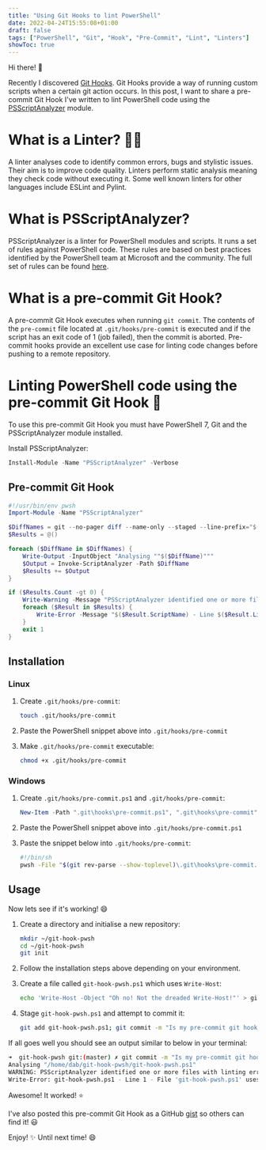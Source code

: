 ```yaml
---
title: "Using Git Hooks to lint PowerShell"
date: 2022-04-24T15:55:08+01:00
draft: false
tags: ["PowerShell", "Git", "Hook", "Pre-Commit", "Lint", "Linters"]
showToc: true
---
```


Hi there! 👋

Recently I discovered [Git Hooks](https://git-scm.com/book/en/v2/Customizing-Git-Git-Hooks). Git Hooks provide a way of running custom scripts when a certain git action occurs. In this post, I want to share a pre-commit Git Hook I've written to lint PowerShell code using the [PSScriptAnalyzer](https://github.com/PowerShell/PSScriptAnalyzer) module.

# What is a Linter? 🕵️‍♂️

A linter analyses code to identify common errors, bugs and stylistic issues. Their aim is to improve code quality. Linters perform static analysis meaning they check code without executing it. Some well known linters for other languages include ESLint and Pylint.

# What is PSScriptAnalyzer?

PSScriptAnalyzer is a linter for PowerShell modules and scripts. It runs a set of rules against PowerShell code. These rules are based on best practices identified by the PowerShell team at Microsoft and the community. The full set of rules can be found [here](https://github.com/PowerShell/PSScriptAnalyzer/tree/master/docs/Rules).

# What is a pre-commit Git Hook?

A pre-commit Git Hook executes when running `git commit`. The contents of the `pre-commit` file located at `.git/hooks/pre-commit` is executed and if the script has an exit code of 1 (job failed), then the commit is aborted. Pre-commit hooks provide an excellent use case for linting code changes before pushing to a remote repository.

# Linting PowerShell code using the pre-commit Git Hook 🔎

To use this pre-commit Git Hook you must have PowerShell 7, Git and the PSScriptAnalyzer module installed.

Install PSScriptAnalyzer:

```PowerShell
Install-Module -Name "PSScriptAnalyzer" -Verbose
```

## Pre-commit Git Hook

```PowerShell
#!/usr/bin/env pwsh
Import-Module -Name "PSScriptAnalyzer"

$DiffNames = git --no-pager diff --name-only --staged --line-prefix="$(git rev-parse --show-toplevel)/"
$Results = @()

foreach ($DiffName in $DiffNames) {
    Write-Output -InputObject "Analysing ""$($DiffName)"""
    $Output = Invoke-ScriptAnalyzer -Path $DiffName
    $Results += $Output
}

if ($Results.Count -gt 0) {
    Write-Warning -Message "PSScriptAnalyzer identified one or more files with linting errors. Commit aborted. Fix them before committing or use 'git commit --no-verify' to bypass this check."
    foreach ($Result in $Results) {
        Write-Error -Message "$($Result.ScriptName) - Line $($Result.Line) - $($Result.Message)"
    }
    exit 1
}
```

## Installation

### Linux

1. Create `.git/hooks/pre-commit`:

    ```bash
    touch .git/hooks/pre-commit
    ```

1. Paste the PowerShell snippet above into `.git/hooks/pre-commit`

2. Make `.git/hooks/pre-commit` executable:

    ```bash
    chmod +x .git/hooks/pre-commit
    ```

### Windows

1. Create `.git/hooks/pre-commit.ps1` and `.git/hooks/pre-commit`:

    ```PowerShell
    New-Item -Path ".git\hooks\pre-commit.ps1", ".git\hooks\pre-commit" -ItemType "File"
    ```

1. Paste the PowerShell snippet above into `.git/hooks/pre-commit.ps1`

2. Paste the snippet below into `.git/hooks/pre-commit`:

    ```sh
    #!/bin/sh
    pwsh -File "$(git rev-parse --show-toplevel)\.git\hooks\pre-commit.ps1"
    ```

## Usage

Now lets see if it's working! :smile:

1. Create a directory and initialise a new repository:

    ```bash
    mkdir ~/git-hook-pwsh
    cd ~/git-hook-pwsh
    git init
    ```

2. Follow the installation steps above depending on your environment.

3. Create a file called `git-hook-pwsh.ps1` which uses `Write-Host`:

    ```bash
    echo 'Write-Host -Object "Oh no! Not the dreaded Write-Host!"' > git-hook-pwsh.ps1
    ```

4. Stage `git-hook-pwsh.ps1` and attempt to commit it:

    ```bash
    git add git-hook-pwsh.ps1; git commit -m "Is my pre-commit git hook working?"
    ```

If all goes well you should see an output similar to below in your terminal:

```bash
➜  git-hook-pwsh git:(master) ✗ git commit -m "Is my pre-commit git hook working?"
Analysing "/home/dab/git-hook-pwsh/git-hook-pwsh.ps1"
WARNING: PSScriptAnalyzer identified one or more files with linting errors. Commit aborted. Fix them before committing or use 'git commit --no-verify' to bypass this check.
Write-Error: git-hook-pwsh.ps1 - Line 1 - File 'git-hook-pwsh.ps1' uses Write-Host. Avoid using Write-Host because it might not work in all hosts, does not work when there is no host, and (prior to PS 5.0) cannot be suppressed, captured, or redirected. Instead, use Write-Output, Write-Verbose, or Write-Information.
```

Awesome! It worked! :star:

I've also posted this pre-commit Git Hook as a GitHub [gist](https://gist.github.com/dbrennand/9ff23c19369d256bd043c766555ef2ec) so others can find it! :smiley:

Enjoy! :sparkles: Until next time! :smile:
